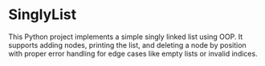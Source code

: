 # SinglyList
This Python project implements a simple singly linked list using OOP. It supports adding nodes, printing the list, and deleting a node by position with proper error handling for edge cases like empty lists or invalid indices.
